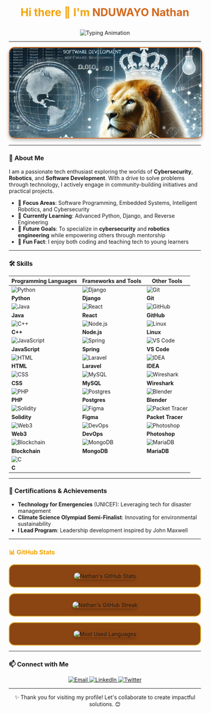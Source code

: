 # <p align="center"><span style="color: #F4A300;">Hi there 👋 I'm</span> <strong><span style="color: #D2691E;">NDUWAYO Nathan</span></strong></p>


<p align="center">
  <img src="https://readme-typing-svg.demolab.com?font=Fira+Code&size=22&duration=4000&pause=800&center=true&vCenter=true&width=500&lines=Cybersecurity+%7C+Robotics+Enthusiast;Software+Developer+%7C+Problem+Solver;Tech+for+Good+Advocate+%7C+Tech+Mentor;Welcome+to+my+GitHub!&colors=F4A300,DAA520,D2691E,8B4513" alt="Typing Animation" />
</p>




---

<div align="center">
  <img src="./images/banner.jpg" alt="Banner Image" style="max-width: 100%; border-radius: 15px; border: 2px solid #D2691E; box-shadow: 0px 4px 10px rgba(0, 0, 0, 0.3);" />
</div>


---

### 📖 **About Me**
I am a passionate tech enthusiast exploring the worlds of **Cybersecurity**, **Robotics**, and **Software Development**. With a drive to solve problems through technology, I actively engage in community-building initiatives and practical projects.

- 🌟 **Focus Areas**: Software Programming, Embedded Systems, Intelligent Robotics, and Cybersecurity
- 🌱 **Currently Learning**: Advanced Python, Django, and Reverse Engineering
- 🎯 **Future Goals**: To specialize in **cybersecurity** and **robotics engineering** while empowering others through mentorship
- 💬 **Fun Fact**: I enjoy both coding and teaching tech to young learners

---

### 🛠️ **Skills**

| **Programming Languages**        | **Frameworks and Tools**          | **Other Tools**                |
|----------------------------------|----------------------------------|--------------------------------|
| ![Python](https://skillicons.dev/icons?i=python&theme=dark)    | ![Django](https://skillicons.dev/icons?i=django&theme=dark)   | ![Git](https://skillicons.dev/icons?i=git&theme=dark)           |
| **Python**                       | **Django**                       | **Git**                        |
| ![Java](https://skillicons.dev/icons?i=java&theme=dark)        | ![React](https://skillicons.dev/icons?i=react&theme=dark)     | ![GitHub](https://skillicons.dev/icons?i=github&theme=dark)     |
| **Java**                         | **React**                        | **GitHub**                     |
| ![C++](https://skillicons.dev/icons?i=cpp&theme=dark)          | ![Node.js](https://skillicons.dev/icons?i=nodejs&theme=dark)   | ![Linux](https://skillicons.dev/icons?i=linux&theme=dark)       |
| **C++**                          | **Node.js**                      | **Linux**                      |
| ![JavaScript](https://skillicons.dev/icons?i=js&theme=dark)     | ![Spring](https://skillicons.dev/icons?i=spring&theme=dark)    | ![VS Code](https://skillicons.dev/icons?i=vscode&theme=dark)    |
| **JavaScript**                   | **Spring**                       | **VS Code**                    |
| ![HTML](https://skillicons.dev/icons?i=html&theme=dark)         | ![Laravel](https://skillicons.dev/icons?i=laravel&theme=dark)  | ![IDEA](https://skillicons.dev/icons?i=idea&theme=dark)         |
| **HTML**                         | **Laravel**                      | **IDEA**                       |
| ![CSS](https://skillicons.dev/icons?i=css&theme=dark)           | ![MySQL](https://skillicons.dev/icons?i=mysql&theme=dark)      | ![Wireshark](https://skillicons.dev/icons?i=wireshark&theme=dark)|
| **CSS**                          | **MySQL**                        | **Wireshark**                  |
| ![PHP](https://skillicons.dev/icons?i=php&theme=dark)           | ![Postgres](https://skillicons.dev/icons?i=postgres&theme=dark)| ![Blender](https://skillicons.dev/icons?i=blender&theme=dark)   |
| **PHP**                          | **Postgres**                     | **Blender**                    |
| ![Solidity](https://skillicons.dev/icons?i=solidity&theme=dark) | ![Figma](https://skillicons.dev/icons?i=figma&theme=dark)      | ![Packet Tracer](https://skillicons.dev/icons?i=packet-tracer&theme=dark)|
| **Solidity**                     | **Figma**                        | **Packet Tracer**              |
| ![Web3](https://skillicons.dev/icons?i=web3&theme=dark)         | ![DevOps](https://skillicons.dev/icons?i=devops&theme=dark)    | ![Photoshop](https://skillicons.dev/icons?i=photoshop&theme=dark)|
| **Web3**                         | **DevOps**                       | **Photoshop**                  |
| ![Blockchain](https://skillicons.dev/icons?i=blockchain&theme=dark) | ![MongoDB](https://skillicons.dev/icons?i=mongodb&theme=dark)  | ![MariaDB](https://skillicons.dev/icons?i=mariadb&theme=dark)   |
| **Blockchain**                   | **MongoDB**                      | **MariaDB**                    |
| ![C](https://skillicons.dev/icons?i=c&theme=dark)               |                                  |                                |
| **C**                            |                                  |                                |

---

### 🏅 **Certifications & Achievements**
- **Technology for Emergencies** (UNICEF): Leveraging tech for disaster management
- **Climate Science Olympiad Semi-Finalist**: Innovating for environmental sustainability
- **I Lead Program**: Leadership development inspired by John Maxwell

---

### <span style="color: #F4A300;">📊 <strong>GitHub Stats</strong></span>

<div align="center" style="border: 2px solid #DAA520; padding: 20px; background-color: #8B4513; border-radius: 15px;">
  <img src="https://github-readme-stats.vercel.app/api?username=nduwayo-nathan&show_icons=true&theme=radical" alt="Nathan's GitHub Stats" style="border-radius: 10px; box-shadow: 0px 4px 10px rgba(0, 0, 0, 0.2);" />
</div>

<div align="center" style="border: 2px solid #DAA520; padding: 20px; background-color: #8B4513; border-radius: 15px; margin-top: 15px;">
  <img src="https://github-readme-streak-stats.herokuapp.com/?user=nduwayo-nathan&theme=radical" alt="Nathan's GitHub Streak" style="border-radius: 10px; box-shadow: 0px 4px 10px rgba(0, 0, 0, 0.2);" />
</div>

<div align="center" style="border: 2px solid #DAA520; padding: 20px; background-color: #8B4513; border-radius: 15px; margin-top: 15px;">
  <img src="https://github-readme-stats.vercel.app/api/top-langs/?username=nduwayo-nathan&layout=compact&theme=radical" alt="Most Used Languages" style="border-radius: 10px; box-shadow: 0px 4px 10px rgba(0, 0, 0, 0.2);" />
</div>


---

### 📫 **Connect with Me**

<p align="center">
  <a href="mailto:nduwayonathan5@gmail.com">
    <img src="https://img.shields.io/badge/Email-D14836?style=for-the-badge&logo=gmail&logoColor=white" alt="Email" />
  </a>
  <a href="https://linkedin.com/in/nduwayonathan">
    <img src="https://img.shields.io/badge/LinkedIn-0077B5?style=for-the-badge&logo=linkedin&logoColor=white" alt="LinkedIn" />
  </a>
  <a href="https://twitter.com/YourTwitterHandle">
    <img src="https://img.shields.io/badge/Twitter-1DA1F2?style=for-the-badge&logo=twitter&logoColor=white" alt="Twitter" />
  </a>
</p>

---

<p align="center">✨ Thank you for visiting my profile! Let's collaborate to create impactful solutions. 😊</p>
